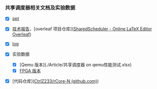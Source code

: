 ### 共享调度器相关文档及实验数据

- [x] [ppt](./ppt.pdf)
- [x] [技术报告](./SharedScheduler.pdf)，[overleaf 项目仓库]([SharedScheduler - Online LaTeX Editor Overleaf](https://cn.overleaf.com/project/642c06d43bf0f32ce0c0ab3a))
- [x] [log](./log.md)
- [x] 实验数据
	- [x] [Qemu 版本](./Article/共享调度器 on qemu性能测试.xlsx)
	- [x] [FPGA 版本](./Article/fpga测试数据图.xlsx)
- [x] [代码仓库]([CtrlZ233/rCore-N (github.com)](https://github.com/CtrlZ233/rCore-N))


